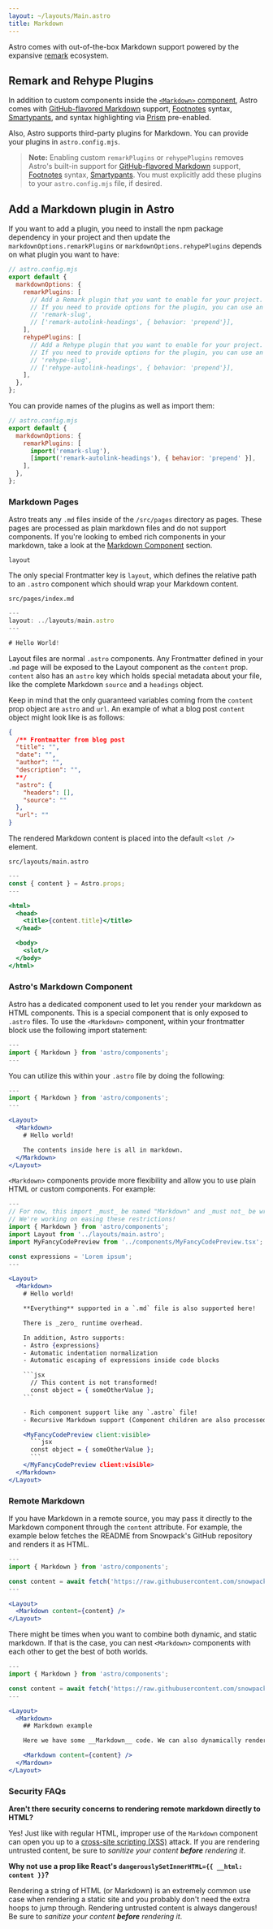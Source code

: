 ```yaml
---
layout: ~/layouts/Main.astro
title: Markdown
---
```


Astro comes with out-of-the-box Markdown support powered by the expansive [remark](https://remark.js.org/) ecosystem.

## Remark and Rehype Plugins

In addition to custom components inside the [`<Markdown>` component](/guides/markdown-content#astros-markdown-component), Astro comes with [GitHub-flavored Markdown](https://github.github.com/gfm/) support, [Footnotes](https://github.com/remarkjs/remark-footnotes) syntax, [Smartypants](https://github.com/silvenon/remark-smartypants), and syntax highlighting via [Prism](https://prismjs.com/) pre-enabled.

Also, Astro supports third-party plugins for Markdown. You can provide your plugins in `astro.config.mjs`.

> **Note:** Enabling custom `remarkPlugins` or `rehypePlugins` removes Astro's built-in support for [GitHub-flavored Markdown](https://github.github.com/gfm/) support, [Footnotes](https://github.com/remarkjs/remark-footnotes) syntax, [Smartypants](https://github.com/silvenon/remark-smartypants). You must explicitly add these plugins to your `astro.config.mjs` file, if desired.

## Add a Markdown plugin in Astro

If you want to add a plugin, you need to install the npm package dependency in your project and then update the `markdownOptions.remarkPlugins` or `markdownOptions.rehypePlugins` depends on what plugin you want to have:

```js
// astro.config.mjs
export default {
  markdownOptions: {
    remarkPlugins: [
      // Add a Remark plugin that you want to enable for your project.
      // If you need to provide options for the plugin, you can use an array and put the options as the second item.
      // 'remark-slug',
      // ['remark-autolink-headings', { behavior: 'prepend'}],
    ],
    rehypePlugins: [
      // Add a Rehype plugin that you want to enable for your project.
      // If you need to provide options for the plugin, you can use an array and put the options as the second item.
      // 'rehype-slug',
      // ['rehype-autolink-headings', { behavior: 'prepend'}],
    ],
  },
};
```

You can provide names of the plugins as well as import them:

```js
// astro.config.mjs
export default {
  markdownOptions: {
    remarkPlugins: [
      import('remark-slug'),
      [import('remark-autolink-headings'), { behavior: 'prepend' }],
    ],
  },
};
```

### Markdown Pages

Astro treats any `.md` files inside of the `/src/pages` directory as pages. These pages are processed as plain markdown files and do not support components. If you're looking to embed rich components in your markdown, take a look at the [Markdown Component](#astros-markdown-component) section.

`layout`

The only special Frontmatter key is `layout`, which defines the relative path to an `.astro` component which should wrap your Markdown content.

`src/pages/index.md`

```jsx
---
layout: ../layouts/main.astro
---

# Hello World!
```

Layout files are normal `.astro` components. Any Frontmatter defined in your `.md` page will be exposed to the Layout component as the `content` prop. `content` also has an `astro` key which holds special metadata about your file, like the complete Markdown `source` and a `headings` object.

Keep in mind that the only guaranteed variables coming from the `content` prop object are `astro` and `url`. An example of what a blog post `content` object might look like is as follows:

```json
{
  /** Frontmatter from blog post
  "title": "",
  "date": "",
  "author": "",
  "description": "",
  **/
  "astro": {
    "headers": [],
    "source": ""
  },
  "url": ""
}
```

The rendered Markdown content is placed into the default `<slot />` element.

`src/layouts/main.astro`

```jsx
---
const { content } = Astro.props;
---

<html>
  <head>
    <title>{content.title}</title>
  </head>

  <body>
    <slot/>
  </body>
</html>
```

### Astro's Markdown Component

Astro has a dedicated component used to let you render your markdown as HTML components. This is a special component that is only exposed to `.astro` files. To use the `<Markdown>` component, within your frontmatter block use the following import statement:

```jsx
---
import { Markdown } from 'astro/components';
---
```

You can utilize this within your `.astro` file by doing the following:

```jsx
---
import { Markdown } from 'astro/components';
---

<Layout>
  <Markdown>
    # Hello world!

    The contents inside here is all in markdown.
  </Markdown>
</Layout>
```

`<Markdown>` components provide more flexibility and allow you to use plain HTML or custom components. For example:

````jsx
---
// For now, this import _must_ be named "Markdown" and _must not_ be wrapped with a custom component
// We're working on easing these restrictions!
import { Markdown } from 'astro/components';
import Layout from '../layouts/main.astro';
import MyFancyCodePreview from '../components/MyFancyCodePreview.tsx';

const expressions = 'Lorem ipsum';
---

<Layout>
  <Markdown>
    # Hello world!

    **Everything** supported in a `.md` file is also supported here!

    There is _zero_ runtime overhead.

    In addition, Astro supports:
    - Astro {expressions}
    - Automatic indentation normalization
    - Automatic escaping of expressions inside code blocks

    ```jsx
      // This content is not transformed!
      const object = { someOtherValue };
    ```

    - Rich component support like any `.astro` file!
    - Recursive Markdown support (Component children are also processed as Markdown)

    <MyFancyCodePreview client:visible>
      ```jsx
      const object = { someOtherValue };
      ```
    </MyFancyCodePreview client:visible>
  </Markdown>
</Layout>
````

### Remote Markdown

If you have Markdown in a remote source, you may pass it directly to the Markdown component through the `content` attribute. For example, the example below fetches the README from Snowpack's GitHub repository and renders it as HTML.

```jsx
---
import { Markdown } from 'astro/components';

const content = await fetch('https://raw.githubusercontent.com/snowpackjs/snowpack/main/README.md').then(res => res.text());
---

<Layout>
  <Markdown content={content} />
</Layout>
```

There might be times when you want to combine both dynamic, and static markdown. If that is the case, you can nest `<Markdown>` components with each other to get the best of both worlds.

```jsx
---
import { Markdown } from 'astro/components';

const content = await fetch('https://raw.githubusercontent.com/snowpackjs/snowpack/main/README.md').then(res => res.text());
---

<Layout>
  <Markdown>
    ## Markdown example

    Here we have some __Markdown__ code. We can also dynamically render content from remote places.

    <Markdown content={content} />
  </Mardown>
</Layout>
```

### Security FAQs

**Aren't there security concerns to rendering remote markdown directly to HTML?**

Yes! Just like with regular HTML, improper use of the `Markdown` component can open you up to a [cross-site scripting (XSS)](https://en.wikipedia.org/wiki/Cross-site_scripting) attack. If you are rendering untrusted content, be sure to _sanitize your content **before** rendering it_.

**Why not use a prop like React's `dangerouslySetInnerHTML={{ __html: content }}`?**

Rendering a string of HTML (or Markdown) is an extremely common use case when rendering a static site and you probably don't need the extra hoops to jump through. Rendering untrusted content is always dangerous! Be sure to _sanitize your content **before** rendering it_.
